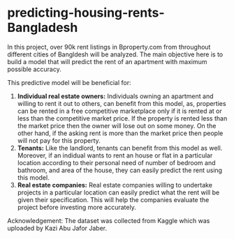 # predicting-housing-rents-Bangladesh
In this project, over 90k rent listings in Bproperty.com from throughout different cities of Bangldesh will be analyzed. The main objective here is to build a model that will predict the rent of an apartment with maximum possible accuracy.

This predictive model will be beneficial for:
1. **Individual real estate owners:** Individuals owning an apartment and willing to rent it out to others, can benefit from this model, as, properties can be rented in a free       competitive marketplace only if it is rented at or less than the competitive market price. If the property is rented less than the market price then the owner will lose out on some money. On the other hand, if the asking rent is more than the market price then people will not pay for this property.
2. **Tenants:** Like the landlord, tenants can benefit from this model as well. Moreover, if an indidual wants to rent an house or flat in a particular location according to their personal need of number of bedroom and bathroom, and area of the house, they can easily predict the rent using this model.
3. **Real estate companies:** Real estate companies willing to undertake projects in a particular location can easily predict what the rent will be given their specification. This will help the companies evaluate the project before investing more accurately.


Acknowledgement: The dataset was collected from Kaggle which was uploaded by Kazi Abu Jafor Jaber. 
